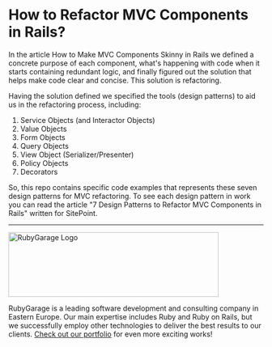 
# How to Refactor MVC Components in Rails?

In the article How to Make MVC Components Skinny in Rails we defined a concrete purpose of each component, what's happening with code when it starts containing redundant logic, and finally figured out the solution that helps make code clear and concise. This solution is refactoring. 

Having the solution defined we specified the tools (design patterns) to aid us in the refactoring process, including:

1. Service Objects (and Interactor Objects)
2. Value Objects
3. Form Objects
4. Query Objects
5. View Object (Serializer/Presenter)
6. Policy Objects
7. Decorators

So, this repo contains specific code examples that represents these seven design patterns for MVC refactoring. To see each design pattern in work you can read the article "7 Design Patterns to Refactor MVC Components in Rails" written for SitePoint.  
***
<a href="https://rubygarage.org/"><img src="https://rubygarage.s3.amazonaws.com/assets/assets/rg_color_logo_horizontal-919afc51a81d2e40cb6a0b43ee832e3fcd49669d06785156d2d16fd0d799f89e.png" alt="RubyGarage Logo" width="415" height="128"></a>

RubyGarage is a leading software development and consulting company in Eastern Europe. Our main expertise includes Ruby and Ruby on Rails, but we successfully employ other technologies to deliver the best results to our clients. [Check out our portfolio](https://rubygarage.org/portfolio) for even more exciting works!
